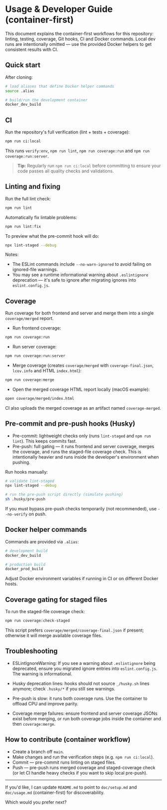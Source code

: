 # Usage & Developer Guide (container-first)

This document explains the container-first workflows for this repository: linting, testing, coverage, Git hooks, CI and Docker commands. Local dev runs are intentionally omitted — use the provided Docker helpers to get consistent results with CI.

## Quick start

After cloning:

```bash
# load aliases that define Docker helper commands
source .alias

# build/run the development container
docker_dev_build
```

## CI

Run the repository's full verification (lint + tests + coverage):

```bash
npm run ci:local
```

This runs `verify:env`, `npm run lint`, `npm run coverage:run` and `npm run coverage:run:server`.

> **Tip:** Regularly run `npm run ci:local` before committing to ensure your code passes all quality checks and validations.

## Linting and fixing

Run the full lint check:

```bash
npm run lint
```

Automatically fix lintable problems:

```bash
npm run lint:fix
```

To preview what the pre-commit hook will do:

```bash
npx lint-staged --debug
```

Notes:
- The ESLint commands include `--no-warn-ignored` to avoid failing on ignored-file warnings.
- You may see a runtime informational warning about `.eslintignore` deprecation — it's safe to ignore after migrating ignores into `eslint.config.js`.

## Coverage

Run coverage for both frontend and server and merge them into a single `coverage/merged` report.

- Run frontend coverage:

```bash
npm run coverage:run
```

- Run server coverage:

```bash
npm run coverage:run:server
```

- Merge coverage (creates `coverage/merged` with `coverage-final.json`, `lcov.info` and HTML `index.html`):

```bash
npm run coverage:merge
```

- Open the merged coverage HTML report locally (macOS example):

```bash
open coverage/merged/index.html
```

CI also uploads the merged coverage as an artifact named `coverage-merged`.

## Pre-commit and pre-push hooks (Husky)

- Pre-commit: lightweight checks only (runs `lint-staged` and `npm run lint`). This keeps commits fast.
- Pre-push: full gating — it runs frontend and server coverage, merges the coverage, and runs the staged-file coverage check. This is intentionally heavier and runs inside the developer's environment when pushing.

Run hooks manually:

```bash
# validate lint-staged
npx lint-staged --debug

# run the pre-push script directly (simulate pushing)
sh .husky/pre-push
```

If you must bypass pre-push checks temporarily (not recommended), use `--no-verify` on push.

## Docker helper commands

Commands are provided via `.alias`:

```bash
# development build
docker_dev_build

# production build
docker_prod_build
```

Adjust Docker environment variables if running in CI or on different Docker hosts.

## Coverage gating for staged files

To run the staged-file coverage check:

```bash
npm run coverage:check-staged
```

This script prefers `coverage/merged/coverage-final.json` if present; otherwise it will merge available coverage files.

## Troubleshooting

- ESLintIgnoreWarning: If you see a warning about `.eslintignore` being deprecated, ensure you migrated ignore entries into `eslint.config.js`. The warning is informational.

- Husky deprecation lines: hooks should not source `_/husky.sh` lines anymore; check `.husky/*` if you still see warnings.

- Pre-push is slow: it runs both coverage runs. Use the container to offload CPU and improve parity.

- Coverage merge failures: ensure frontend and server coverage JSONs exist before merging, or run both coverage jobs inside the container and then `coverage:merge`.

## How to contribute (container workflow)

- Create a branch off `main`.
- Make changes and run the verification steps (e.g. `npm run ci:local`).
- Commit — pre-commit runs linting on staged files.
- Push — pre-push runs merged coverage and staged-coverage check (or let CI handle heavy checks if you want to skip local pre-push).

---

If you'd like, I can update `README.md` to point to `doc/setup.md` and `doc/usage.md` (container-first) for discoverability.

Which would you prefer next?